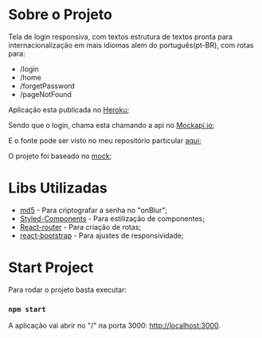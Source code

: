 # Sobre o Projeto
Tela de login responsiva, com textos estrutura de textos pronta para internacionalização em mais idiomas alem do português(pt-BR), com rotas para:
* /login
* /home
* /forgetPassword
* /pageNotFound

Aplicação esta publicada no [Heroku](https://app-login-wiser.herokuapp.com/);

Sendo que o login, chama esta chamando a api no [Mockapi.io](https://6035d51e6496b9001749f6b6.mockapi.io/api/v1/signIn);

E o fonte pode ser visto no meu repositório particular [aqui](https://github.com/LuizCasara/my-app-login);

O projeto foi baseado no [mock](https://www.figma.com/file/zC98pMR61WhKX5joTKTMr6/Teste-Wiser?node-id=3%3A93);

# Libs Utilizadas
* [md5](https://www.npmjs.com/package/md5) - Para criptografar a senha no "onBlur";
* [Styled-Components](https://styled-components.com/) - Para estilização de componentes;
* [React-router](https://reactrouter.com/) - Para criação de rotas;
* [react-bootstrap](https://react-bootstrap.github.io/) - Para ajustes de responsividade;

# Start Project

Para rodar o projeto basta executar:
### `npm start`

A aplicação vai abrir no "/" na porta 3000: [http://localhost:3000](http://localhost:3000).
